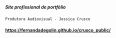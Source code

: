 ##### Site profissional de portfólio

`Produtora Audiovisual - Jessica Crusco`

#### https://fernandadegolin.github.io/crusco_public/
